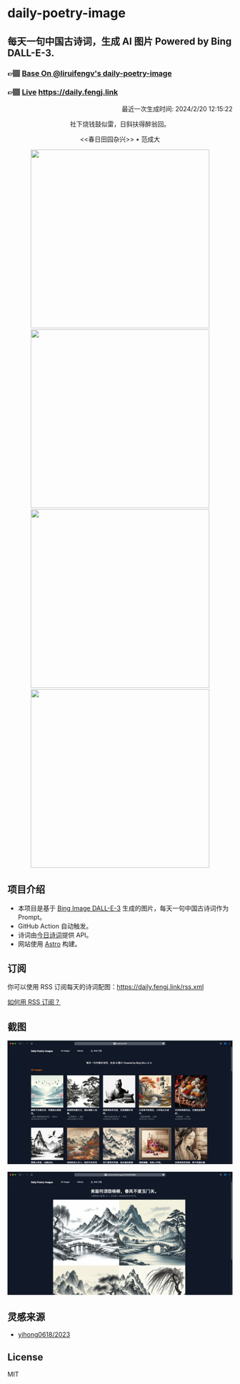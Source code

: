 
# daily-poetry-image

## 每天一句中国古诗词，生成 AI 图片 Powered by Bing DALL-E-3.

### 👉🏽 [Base On @liruifengv's daily-poetry-image](https://github.com/liruifengv/daily-poetry-image)

### 👉🏽 [Live](https://daily.fengj.link) https://daily.fengj.link

<p align="right">
  最近一次生成时间: 2024/2/20 12:15:22
</p>
<p align="center">
社下烧钱鼓似雷，日斜扶得醉翁回。
</p>
<p align="center">
<<春日田园杂兴>> • 范成大
</p>
<p align="center">
<img src="https://tse3.mm.bing.net/th/id/OIG2.YtxaMNIAs9uc4vssqm_a" height="400" width="400" />
<img src="https://tse1.mm.bing.net/th/id/OIG2.w3bwGdIA5R.kkybnWCD3" height="400" width="400" />
<img src="https://tse4.mm.bing.net/th/id/OIG2.U68L7L2JKviOz7NBgEeG" height="400" width="400" />
<img src="https://tse4.mm.bing.net/th/id/OIG2.mWY9UocD6OLOHxysaoqZ" height="400" width="400" />
</p>

## 项目介绍

-   本项目是基于 [Bing Image DALL-E-3](https://www.bing.com/images/create) 生成的图片，每天一句中国古诗词作为 Prompt。
-   GitHub Action 自动触发。
-   诗词由[今日诗词](https://www.jinrishici.com/)提供 API。
-   网站使用 [Astro](https://astro.build) 构建。

## 订阅

你可以使用 RSS 订阅每天的诗词配图：https://daily.fengj.link/rss.xml

[如何用 RSS 订阅？](https://zhuanlan.zhihu.com/p/55026716)

## 截图

![图片列表](./screenshots/Snipaste_2023-12-28_21-00-26.png)

![图片详情](./screenshots/Snipaste_2023-12-28_21-00-53.png)

## 灵感来源

-   [yihong0618/2023](https://github.com/yihong0618/2023)

## License

MIT
